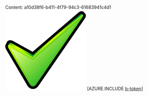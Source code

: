 Content: a10d38f6-b411-4f79-94c3-61683941c4d1![image](3ececbdd-89ad-4288-afe1-e0b836170a45.png)
[AZURE.INCLUDE [b-token](0d6e99f0-e84f-42b2-be34-64aaacfd6bbf.md)]
